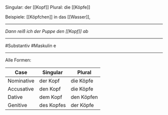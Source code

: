 Singular: der [[Kopf]]
Plural: die [[Köpfe]]

Beispiele:
[[Köpfchen]] in das [[Wasser]],

---
*Dann reiß ich der Puppe den [[Kopf]] ab*  

---

#Substantiv
#Maskulin e

---

Alle Formen:

| Case        | Singular          | Plural           |
|-------------|-------------------|------------------|
| Nominative  | der Kopf          | die Köpfe        |
| Accusative  | den Kopf          | die Köpfe        |
| Dative      | dem Kopf          | den Köpfen       |
| Genitive    | des Kopfes        | der Köpfe        |[[Haupt]], [[pro Kopf]], [[Stirn]], [[kopfüber]]